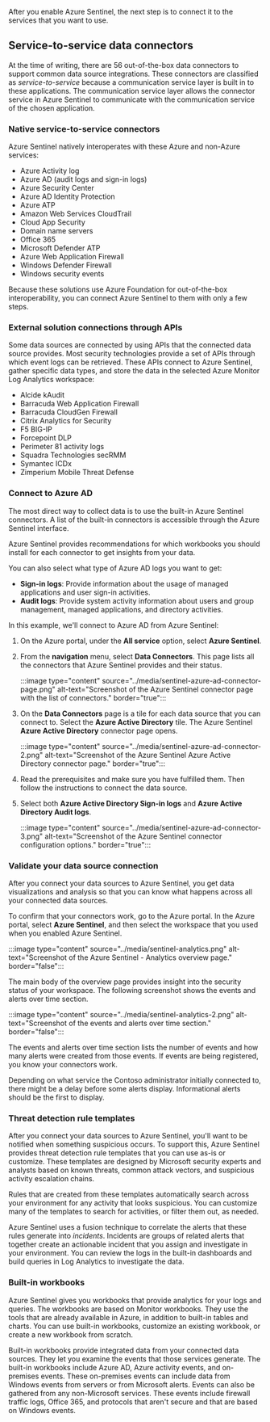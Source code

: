 After you enable Azure Sentinel, the next step is to connect it to the services that you want to use.

## Service-to-service data connectors

At the time of writing, there are 56 out-of-the-box data connectors to support common data source integrations. These connectors are classified as *service-to-service* because a communication service layer is built in to these applications. The communication service layer allows the connector service in Azure Sentinel to communicate with the communication service of the chosen application.

### Native service-to-service connectors

Azure Sentinel natively interoperates with these Azure and non-Azure services:

- Azure Activity log
- Azure AD (audit logs and sign-in logs)
- Azure Security Center
- Azure AD Identity Protection
- Azure ATP
- Amazon Web Services CloudTrail
- Cloud App Security
- Domain name servers
- Office 365
- Microsoft Defender ATP
- Azure Web Application Firewall
- Windows Defender Firewall
- Windows security events

Because these solutions use Azure Foundation for out-of-the-box interoperability, you can connect Azure Sentinel to them with only a few steps.

### External solution connections through APIs

Some data sources are connected by using APIs that the connected data source provides. Most security technologies provide a set of APIs through which event logs can be retrieved. These APIs connect to Azure Sentinel, gather specific data types, and store the data in the selected Azure Monitor Log Analytics workspace:

- Alcide kAudit
- Barracuda Web Application Firewall
- Barracuda CloudGen Firewall
- Citrix Analytics for Security
- F5 BIG-IP
- Forcepoint DLP
- Perimeter 81 activity logs
- Squadra Technologies secRMM
- Symantec ICDx
- Zimperium Mobile Threat Defense

### Connect to Azure AD

The most direct way to collect data is to use the built-in Azure Sentinel connectors. A list of the built-in connectors is accessible through the Azure Sentinel interface.

Azure Sentinel provides recommendations for which workbooks you should install for each connector to get insights from your data.

You can also select what type of Azure AD logs you want to get:

- **Sign-in logs**: Provide information about the usage of managed applications and user sign-in activities.
- **Audit logs**: Provide system activity information about users and group management, managed applications, and directory activities.

In this example, we'll connect to Azure AD from Azure Sentinel:

1. On the Azure portal, under the **All service** option, select **Azure Sentinel**.
1. From the **navigation** menu, select **Data Connectors**. This page lists all the connectors that Azure Sentinel provides and their status.

    :::image type="content" source="../media/sentinel-azure-ad-connector-page.png" alt-text="Screenshot of the Azure Sentinel connector page with the list of connectors." border="true":::

1. On the **Data Connectors** page is a tile for each data source that you can connect to. Select the **Azure Active Directory** tile. The Azure Sentinel **Azure Active Directory** connector page opens.

    :::image type="content" source="../media/sentinel-azure-ad-connector-2.png" alt-text="Screenshot of the Azure Sentinel Azure Active Directory connector page." border="true":::

1. Read the prerequisites and make sure you have fulfilled them. Then follow the instructions to connect the data source.

1. Select both **Azure Active Directory Sign-in logs** and **Azure Active Directory Audit logs**.

    :::image type="content" source="../media/sentinel-azure-ad-connector-3.png" alt-text="Screenshot of the Azure Sentinel connector configuration options." border="true":::

### Validate your data source connection

After you connect your data sources to Azure Sentinel, you get data visualizations and analysis so that you can know what happens across all your connected data sources.

To confirm that your connectors work, go to the Azure portal. In the Azure portal, select **Azure Sentinel**, and then select the workspace that you used when you enabled Azure Sentinel.

:::image type="content" source="../media/sentinel-analytics.png" alt-text="Screenshot of the Azure Sentinel - Analytics overview page." border="false":::

The main body of the overview page provides insight into the security status of your workspace. The following screenshot shows the events and alerts over time section.

:::image type="content" source="../media/sentinel-analytics-2.png" alt-text="Screenshot of the events and alerts over time section." border="false":::

The events and alerts over time section lists the number of events and how many alerts were created from those events. If events are being registered, you know your connectors work.

Depending on what service the Contoso administrator initially connected to, there might be a delay before some alerts display. Informational alerts should be the first to display.

### Threat detection rule templates

After you connect your data sources to Azure Sentinel, you'll want to be notified when something suspicious occurs. To support this, Azure Sentinel provides threat detection rule templates that you can use as-is or customize. These templates are designed by Microsoft security experts and analysts based on known threats, common attack vectors, and suspicious activity escalation chains.

Rules that are created from these templates automatically search across your environment for any activity that looks suspicious. You can customize many of the templates to search for activities, or filter them out, as needed.

Azure Sentinel uses a fusion technique to correlate the alerts that these rules generate into *incidents*. Incidents are groups of related alerts that together create an actionable incident that you assign and investigate in your environment. You can review the logs in the built-in dashboards and build queries in Log Analytics to investigate the data.

### Built-in workbooks

Azure Sentinel gives you workbooks that provide analytics for your logs and queries. The workbooks are based on Monitor workbooks. They use the tools that are already available in Azure, in addition to built-in tables and charts. You can use built-in workbooks, customize an existing workbook, or create a new workbook from scratch.

Built-in workbooks provide integrated data from your connected data sources. They let you examine the events that those services generate. The built-in workbooks include Azure AD, Azure activity events, and on-premises events. These on-premises events can include data from Windows events from servers or from Microsoft alerts. Events can also be gathered from any non-Microsoft services. These events include firewall traffic logs, Office 365, and protocols that aren't secure and that are based on Windows events.

